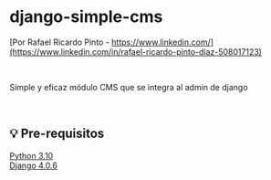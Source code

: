 # django-simple-cms

[Por Rafael Ricardo Pinto - https://www.linkedin.com/](https://www.linkedin.com/in/rafael-ricardo-pinto-díaz-508017123) 

<br>

Simple y eficaz módulo CMS que se integra al admin de django  

<br>

## 💡 Pre-requisitos

   [Python 3.10](https://www.python.org/downloads/release/python-3105/)
   <br>
   [Django 4.0.6](https://docs.djangoproject.com/en/4.0/releases/4.0.6/)


    
